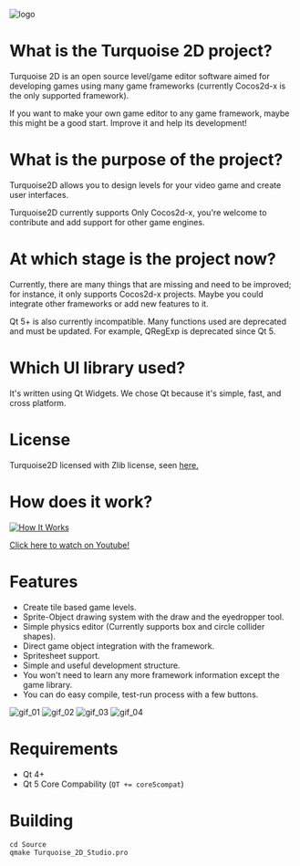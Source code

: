 ![logo](https://img.itch.zone/aW1hZ2UvNjcwMzAvMzA0MTM2LnBuZw==/original/RlHVlm.png)

# What is the Turquoise 2D project?

Turquoise 2D is an open source level/game editor software aimed for developing games using many game frameworks (currently Cocos2d-x is the only supported framework). 

If you want to make your own game editor to any game framework,  maybe this might be a good start. Improve it and help its development!

# What is the purpose of the project?
Turquoise2D allows you to design levels for your video game and create user interfaces. 

Turquoise2D currently supports Only Cocos2d-x, you're welcome to contribute and add support for other game engines.

# At which stage is the project now?
Currently, there are many things that are missing and need to be improved; for instance, it only supports Cocos2d-x projects. Maybe you could integrate other frameworks or add new features to it.

Qt 5+ is also currently incompatible. Many functions used are deprecated and must be updated. For example, QRegExp is deprecated since Qt 5.

# Which UI library used?
It's written using Qt Widgets. We chose Qt because it's simple, fast, and cross platform.

# License
Turquoise2D licensed with Zlib license, seen [here.](https://github.com/erayzesen/Turquoise2D/blob/master/licence) 

# How does it work?

[![How It Works](https://img.youtube.com/vi/76ieIQAVkjw/0.jpg)](https://www.youtube.com/watch?v=76ieIQAVkjw)

[Click here to watch on Youtube!](https://www.youtube.com/watch?v=76ieIQAVkjw)

# Features

* Create tile based game levels.
* Sprite-Object drawing system with the draw and the eyedropper tool.
* Simple physics editor (Currently supports box and circle collider shapes).
* Direct game object integration with the framework.
* Spritesheet support.
* Simple and useful development structure.
* You won't need to learn any more framework information except the game library.
* You can do easy compile, test-run process with a few buttons.


![gif_01](https://img.itch.zone/aW1hZ2UvNjcwMzAvMzA0MTQ4LmdpZg==/347x500/g4lPtF.gif)
![gif_02](https://img.itch.zone/aW1hZ2UvNjcwMzAvMzA0MTQ2LmdpZg==/347x500/VBaSOK.gif)
![gif_03](https://img.itch.zone/aW1hZ2UvNjcwMzAvMzA0MTQ3LmdpZg==/347x500/egnBfK.gif)
![gif_04](https://img.itch.zone/aW1hZ2UvNjcwMzAvMzA0MTQ5LmdpZg==/347x500/gnzO1C.gif)

# Requirements
* Qt 4+
* Qt 5 Core Compability (`QT += core5compat`)

# Building
```
cd Source 
qmake Turquoise_2D_Studio.pro
```